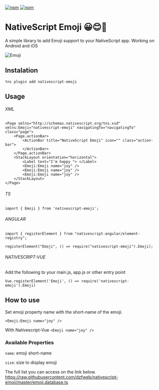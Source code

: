 [![npm](https://img.shields.io/npm/v/nativescript-emoji.svg)](https://www.npmjs.com/package/nativescript-emoji)
[![npm](https://img.shields.io/npm/dt/nativescript-emoji.svg?label=npm%20downloads)](https://www.npmjs.com/package/nativescript-emoji)

# NativeScript Emoji   😀😊🚀 

A simple library to add Emoji support to your NativeScript app. Working on Android and iOS

![Emoji](emojiprintscreen.png)

## Instalation
`tns plugin add nativescript-emoji`

## Usage
###### XML 
```
<Page xmlns="http://schemas.nativescript.org/tns.xsd" xmlns:Emoji="nativescript-emoji" navigatingTo="navigatingTo" class="page">  
    <Page.actionBar>
        <ActionBar title="NativeScript Emoji" icon="" class="action-bar">
        </ActionBar>
    </Page.actionBar>
    <StackLayout orientation="horizontal">
        <Label text="I'm happy "> </Label>
        <Emoji:Emoji name="joy" />
        <Emoji:Emoji name="joy" />
        <Emoji:Emoji name="joy" />
    </StackLayout>
</Page>
```

###### TS
```
import { Emoji } from 'nativescript-emoji';
```

###### ANGULAR
```
import { registerElement } from "nativescript-angular/element-registry";

registerElement("Emoji", () => require("nativescript-emoji").Emoji);
```

###### NATIVESCRIPT-VUE
Add the following to your main.js, app.js or other entry point
```
Vue.registerElement('Emoji', () => require('nativescript-emoji').Emoji)
```


## How to use
Set emoji property name with the short-name of the emoji.

`<Emoji:Emoji name="joy" />`

With Nativescript-Vue
`<Emoji name="joy" />`

### Available Properties

`name`: emoji short-name

`size`: size to display emoji

The full list you can access on the link below.
https://raw.githubusercontent.com/dzfweb/nativescript-emoji/master/emoji.database.ts




